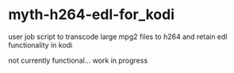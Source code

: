 # myth-h264-edl-for_kodi
user job script to transcode large mpg2 files to h264 and retain edl functionality in kodi

not currently functional... work in progress
